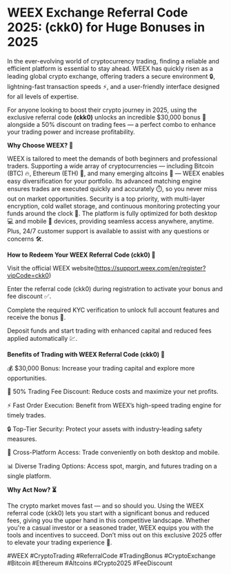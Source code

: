 # WEEX Exchange Referral Code 2025: (ckk0) for Huge Bonuses in 2025

In the ever-evolving world of cryptocurrency trading, finding a reliable and efficient platform is essential to stay ahead. WEEX has quickly risen as a leading global crypto exchange, offering traders a secure environment 🔒, lightning-fast transaction speeds ⚡, and a user-friendly interface designed for all levels of expertise. 

For anyone looking to boost their crypto journey in 2025, using the exclusive referral code **(ckk0)** unlocks an incredible $30,000 bonus 🎉 alongside a 50% discount on trading fees — a perfect combo to enhance your trading power and increase profitability.

**Why Choose WEEX? 🤔**

WEEX is tailored to meet the demands of both beginners and professional traders. Supporting a wide array of cryptocurrencies — including Bitcoin (BTC) 🔥, Ethereum (ETH) 💎, and many emerging altcoins 🚀 — WEEX enables easy diversification for your portfolio. Its advanced matching engine ensures trades are executed quickly and accurately ⏱️, so you never miss out on market opportunities. Security is a top priority, with multi-layer encryption, cold wallet storage, and continuous monitoring protecting your funds around the clock 🔐. The platform is fully optimized for both desktop 💻 and mobile 📱 devices, providing seamless access anywhere, anytime. Plus, 24/7 customer support is available to assist with any questions or concerns 🛠️.

**How to Redeem Your WEEX Referral Code (ckk0) 🎯**

Visit the official WEEX website(https://support.weex.com/en/register?vipCode=ckk0)

Enter the referral code (ckk0) during registration to activate your bonus and fee discount ✅.

Complete the required KYC verification to unlock full account features and receive the bonus 🛂.

Deposit funds and start trading with enhanced capital and reduced fees applied automatically 💹.

**Benefits of Trading with WEEX Referral Code (ckk0) 💎**

💰 $30,000 Bonus: Increase your trading capital and explore more opportunities.

💸 50% Trading Fee Discount: Reduce costs and maximize your net profits.

⚡ Fast Order Execution: Benefit from WEEX’s high-speed trading engine for timely trades.

🔒 Top-Tier Security: Protect your assets with industry-leading safety measures.

📱 Cross-Platform Access: Trade conveniently on both desktop and mobile.

📊 Diverse Trading Options: Access spot, margin, and futures trading on a single platform.

**Why Act Now? ⏳**

The crypto market moves fast — and so should you. Using the WEEX referral code (ckk0) lets you start with a significant bonus and reduced fees, giving you the upper hand in this competitive landscape. Whether you're a casual investor or a seasoned trader, WEEX equips you with the tools and incentives to succeed. Don’t miss out on this exclusive 2025 offer to elevate your trading experience 🚀.

#WEEX #CryptoTrading #ReferralCode #TradingBonus #CryptoExchange #Bitcoin #Ethereum #Altcoins #Crypto2025 #FeeDiscount
